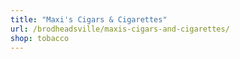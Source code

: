 ```yaml
---
title: "Maxi's Cigars & Cigarettes"
url: /brodheadsville/maxis-cigars-and-cigarettes/
shop: tobacco
---
```

